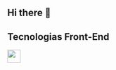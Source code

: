 ## Hi there 👋

## Tecnologias Front-End

<img src="https://cdn.jsdelivr.net/gh/devicons/devicon@latest/icons/javascript/javascript-original.svg" width='30px' height='30px' />
          
